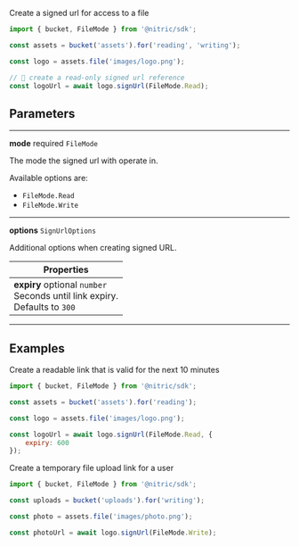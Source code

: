 Create a signed url for access to a file

```javascript
import { bucket, FileMode } from '@nitric/sdk';

const assets = bucket('assets').for('reading', 'writing');

const logo = assets.file('images/logo.png');

// 👀 create a read-only signed url reference
const logoUrl = await logo.signUrl(FileMode.Read);
```

## Parameters
---

**mode** required `FileMode`

The mode the signed url with operate in.

Available options are:
 - `FileMode.Read`
 - `FileMode.Write`

---

**options** `SignUrlOptions`

Additional options when creating signed URL.

| Properties                                                                            |
| ------------------------------------------------------------------------------------- |
| **expiry** optional `number` <br/> Seconds until link expiry. <br/> Defaults to `300` |

---

## Examples

Create a readable link that is valid for the next 10 minutes

```javascript
import { bucket, FileMode } from '@nitric/sdk';

const assets = bucket('assets').for('reading');

const logo = assets.file('images/logo.png');

const logoUrl = await logo.signUrl(FileMode.Read, {
    expiry: 600
});
```

Create a temporary file upload link for a user

```javascript
import { bucket, FileMode } from '@nitric/sdk';

const uploads = bucket('uploads').for('writing');

const photo = assets.file('images/photo.png');

const photoUrl = await logo.signUrl(FileMode.Write);
```
